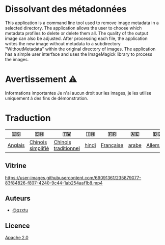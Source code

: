 # Dissolvant des métadonnées

This application is a command line tool used to remove image metadata in a selected directory. The application allows the user to choose which metadata profiles to delete or delete them all. The quality of the output image can also be adjusted. After processing each file, the application writes the new image without metadata to a subdirectory "WithoutMetadata" within the original directory of images. The application has a simple user interface and uses the ImageMagick library to process the images.

# Avertissement ⚠️

Informations importantes Je n'ai aucun droit sur les images, je les utilise uniquement à des fins de démonstration.

# Traduction

| 🇺🇸                 | 🇨🇳                                 | 🇹🇼                                    | 🇮🇳                  | 🇫🇷                      | 🇦🇪                  | 🇩🇪                     | 🇯🇵                     | 🇪🇸                     |
| -------------------- | ------------------------------------ | --------------------------------------- | --------------------- | ------------------------- | --------------------- | ------------------------ | ------------------------ | ------------------------ |
| [Anglais](README.md) | [Chinois simplifié](README.zh-CN.md) | [Chinois traditionnel](README.zh-TW.md) | [hindi](README.hi.md) | [Française](README.fr.md) | [arabe](README.ar.md) | [Allemand](README.de.md) | [japonais](README.ja.md) | [Espagnol](README.es.md) |

## Vitrine

<https://user-images.githubusercontent.com/69091361/235879077-83f84826-f807-4240-9c44-1ab254aaf1b8.mp4>

## Auteurs

-   [@qzxtu](https://www.github.com/qzxtu)

## Licence

[Apache 2.0](https://choosealicense.com/licenses/apache-2.0/)
